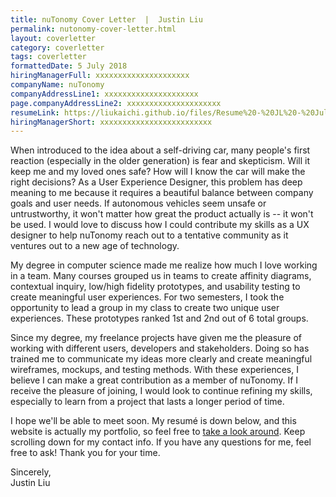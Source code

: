```yaml
---
title: nuTonomy Cover Letter  |  Justin Liu
permalink: nutonomy-cover-letter.html
layout: coverletter
category: coverletter
tags: coverletter
formattedDate: 5 July 2018
hiringManagerFull: xxxxxxxxxxxxxxxxxxxxx
companyName: nuTonomy
companyAddressLine1: xxxxxxxxxxxxxxxxxxxxx
page.companyAddressLine2: xxxxxxxxxxxxxxxxxxxxx
resumeLink: https://liukaichi.github.io/files/Resume%20-%20JL%20-%20July%202018.pdf
hiringManagerShort: xxxxxxxxxxxxxxxxxxxxxxxxx
---
```

When introduced to the idea about a self-driving car, many people's first reaction (especially in the older generation) is fear and skepticism. Will it keep me and my loved ones safe? How will I know the car will make the right decisions? As a User Experience Designer, this problem has deep meaning to me because it requires a beautiful balance between company goals and user needs. If autonomous vehicles seem unsafe or untrustworthy, it won't matter how great the product actually is -- it won't be used. I would love to discuss how I could contribute my skills as a UX designer to help nuTonomy reach out to a tentative community as it ventures out to a new age of technology.

My degree in computer science made me realize how much I love working in a team. Many courses grouped us in teams to create affinity diagrams, contextual inquiry, low/high fidelity prototypes, and usability testing to create meaningful user experiences. For two semesters, I took the opportunity to lead a group in my class to create two unique user experiences. These prototypes ranked 1st and 2nd out of 6 total groups.

Since my degree, my freelance projects have given me the pleasure of working with different users, developers and stakeholders. Doing so has trained me to communicate my ideas more clearly and create meaningful wireframes, mockups, and testing methods. With these experiences, I believe I can make a great contribution as a member of nuTonomy. If I receive the pleasure of joining, I would look to continue refining my skills, especially to learn from a project that lasts a longer period of time.

I hope we'll be able to meet soon. My resumé is down below, and this website is actually my portfolio, so feel free to <a  target="_blank" href="/">take a look around</a>. Keep scrolling down for my contact info. If you have any questions for me, feel free to ask! Thank you for your time.

Sincerely,  
Justin Liu
